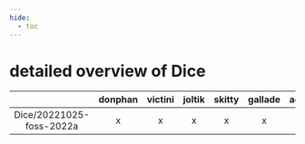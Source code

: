 ```yaml
---
hide:
  - toc
---
```


detailed overview of Dice
=========================

| |donphan|victini|joltik|skitty|gallade|accelgor|swalot|doduo|
| :---: | :---: | :---: | :---: | :---: | :---: | :---: | :---: | :---: |
|Dice/20221025-foss-2022a|x|x|x|x|x|-|x|x|
